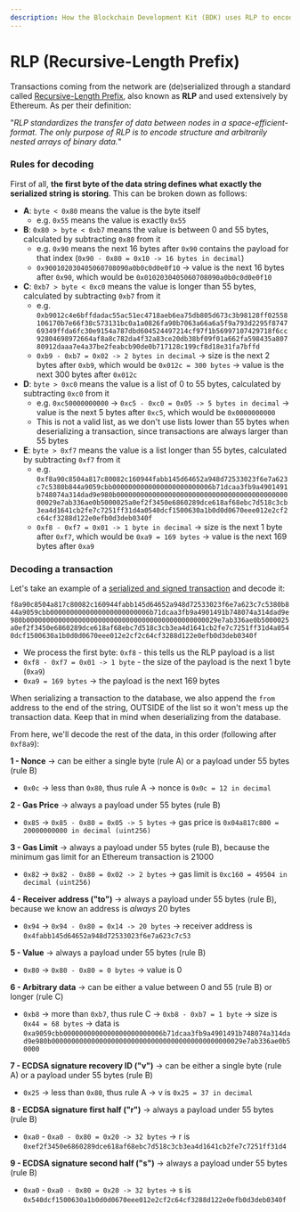```yaml
---
description: How the Blockchain Development Kit (BDK) uses RLP to encode and decode transactions.
---
```


# RLP (Recursive-Length Prefix)

Transactions coming from the network are (de)serialized through a standard called [Recursive-Length Prefix](http://ethereum.org/en/developers/docs/data-structures-and-encoding/rlp), also known as **RLP** and used extensively by Ethereum. As per their definition:

"*RLP standardizes the transfer of data between nodes in a space-efficient-format. The only purpose of RLP is to encode structure and arbitrarily nested arrays of binary data.*"

### Rules for decoding

First of all, **the first byte of the data string defines what exactly the serialized string is storing**. This can be broken down as follows:

* **A**: `byte < 0x80` means the value is the byte itself
  * e.g. `0x55` means the value is exactly `0x55`
* **B**: `0x80 > byte < 0xb7` means the value is between 0 and 55 bytes, calculated by subtracting `0x80` from it
  * e.g. `0x90` means the next 16 bytes after `0x90` contains the payload for that index (`0x90 - 0x80 = 0x10 -> 16 bytes in decimal`)
  * `0x900102030405060708090a0b0c0d0e0f10` -> value is the next 16 bytes after `0x90`, which would be `0x0102030405060708090a0b0c0d0e0f10`
* **C**: `0xb7 > byte < 0xc0` means the value is longer than 55 bytes, calculated by subtracting `0xb7` from it
  * e.g. `0xb9012c4e6bffdadac55ac51ec4718aeb6ea75db805d673c3b98128ff02558106170b7e66f38c573131bc0a1a0826fa90b7063a66a6a5f9a793d2295f874769349ffda6fc30e9154a787dbd604524497214cf97f1b56997107429718f6cc92804698972664af8a8c782da4f32a83ce20db38bf09f01a662fa598435a80780912daaa7e4a37be2feabcb90de0b717128c199cf8d18e31fa7bffd`
  * `0xb9 - 0xb7 = 0x02 -> 2 bytes in decimal` -> size is the next 2 bytes after `0xb9`, which would be `0x012c = 300 bytes` -> value is the next 300 bytes after `0x012c`
* **D**: `byte > 0xc0` means the value is a list of 0 to 55 bytes, calculated by subtracting `0xc0` from it
  * e.g. `0xc50000000000` -> `0xc5 - 0xc0 = 0x05 -> 5 bytes in decimal` -> value is the next 5 bytes after `0xc5`, which would be `0x0000000000`
  * This is not a valid list, as we don't use lists lower than 55 bytes when deserializing a transaction, since transactions are always larger than 55 bytes
* **E**: `byte > 0xf7` means the value is a list longer than 55 bytes, calculated by subtracting `0xf7` from it
  * e.g. `0xf8a90c8504a817c80082c160944fabb145d64652a948d72533023f6e7a623c7c5380b844a9059cbb0000000000000000000000006b71dcaa3fb9a4901491b748074a314dad9e980b000000000000000000000000000000000000000000000029e7ab336ae0b5000025a0ef2f3450e6860289dce618af68ebc7d518c3cb3ea4d1641cb2fe7c7251ff31d4a0540dcf1500630a1b0d0d0670eee012e2cf2c64cf3288d122e0efb0d3deb0340f`
  * `0xf8 - 0xf7 = 0x01 -> 1 byte in decimal` -> size is the next 1 byte after `0xf7`, which would be `0xa9 = 169 bytes` -> value is the next 169 bytes after `0xa9`

### Decoding a transaction

Let's take an example of a [serialized and signed transaction](https://etherscan.io/tx/0xfd394cb193386ae904af2ef19247e16c51e6974aa8505dbc9b699cc289fb180d) and decode it:

`f8a90c8504a817c80082c160944fabb145d64652a948d72533023f6e7a623c7c5380b844a9059cbb0000000000000000000000006b71dcaa3fb9a4901491b748074a314dad9e980b000000000000000000000000000000000000000000000029e7ab336ae0b5000025a0ef2f3450e6860289dce618af68ebc7d518c3cb3ea4d1641cb2fe7c7251ff31d4a0540dcf1500630a1b0d0d0670eee012e2cf2c64cf3288d122e0efb0d3deb0340f`

* We process the first byte: `0xf8` - this tells us the RLP payload is a list
* `0xf8 - 0xf7 = 0x01 -> 1 byte` - the size of the payload is the next 1 byte (`0xa9`)
* `0xa9 = 169 bytes` -> the payload is the next 169 bytes

When serializing a transaction to the database, we also append the `from` address to the end of the string, OUTSIDE of the list so it won't mess up the transaction data. Keep that in mind when deserializing from the database.

From here, we'll decode the rest of the data, in this order (following after `0xf8a9`):

**1 - Nonce** -> can be either a single byte (rule A) or a payload under 55 bytes (rule B)

* `0x0c` -> less than `0x80`, thus rule A -> nonce is `0x0c = 12 in decimal`

**2 - Gas Price** -> always a payload under 55 bytes (rule B)

* `0x85` -> `0x85 - 0x80 = 0x05 -> 5 bytes` -> gas price is `0x04a817c800 = 20000000000 in decimal (uint256)`

**3 - Gas Limit** -> always a payload under 55 bytes (rule B), because the minimum gas limit for an Ethereum transaction is 21000

* `0x82` -> `0x82 - 0x80 = 0x02 -> 2 bytes` -> gas limit is `0xc160 = 49504 in decimal (uint256)`

**4 - Receiver address ("to")** -> always a payload under 55 bytes (rule B), because we know an address is _always_ 20 bytes

* `0x94` -> `0x94 - 0x80 = 0x14 -> 20 bytes` -> receiver address is `0x4fabb145d64652a948d72533023f6e7a623c7c53`

**5 - Value** -> always a payload under 55 bytes (rule B)

* `0x80` -> `0x80 - 0x80 = 0 bytes` -> value is 0

**6 - Arbitrary data** -> can be either a value between 0 and 55 (rule B) or longer (rule C)

* `0xb8` -> more than `0xb7`, thus rule C -> `0xb8 - 0xb7 = 1 byte` -> size is `0x44 = 68 bytes` -> data is `0xa9059cbb0000000000000000000000006b71dcaa3fb9a4901491b748074a314dad9e980b000000000000000000000000000000000000000000000029e7ab336ae0b50000`

**7 - ECDSA signature recovery ID ("v")** -> can be either a single byte (rule A) or a payload under 55 bytes (rule B)

* `0x25` -> less than `0x80`, thus rule A -> v is `0x25 = 37 in decimal`

**8 - ECDSA signature first half ("r")** -> always a payload under 55 bytes (rule B)

* `0xa0` - `0xa0 - 0x80 = 0x20 -> 32 bytes` -> r is `0xef2f3450e6860289dce618af68ebc7d518c3cb3ea4d1641cb2fe7c7251ff31d4`

**9 - ECDSA signature second half ("s")** -> always a payload under 55 bytes (rule B)

* `0xa0` - `0xa0 - 0x80 = 0x20 -> 32 bytes` -> s is `0x540dcf1500630a1b0d0d0670eee012e2cf2c64cf3288d122e0efb0d3deb0340f`
